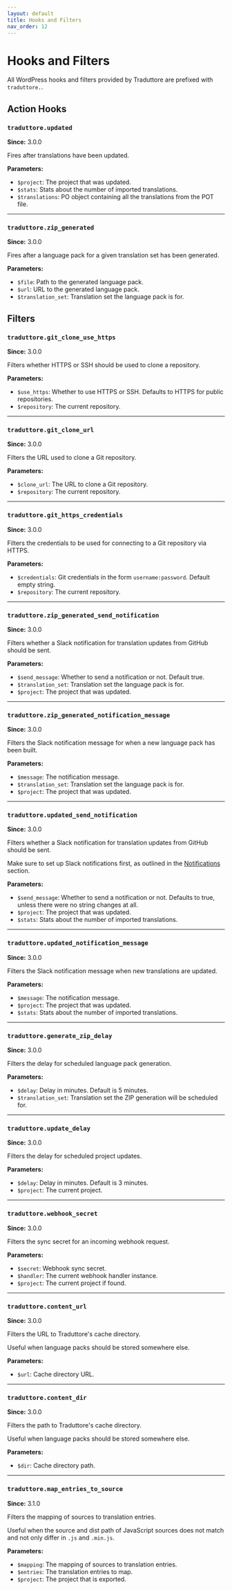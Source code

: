 ```yaml
---
layout: default
title: Hooks and Filters
nav_order: 12
---
```


# Hooks and Filters

All WordPress hooks and filters provided by Traduttore are prefixed with `traduttore.`.

## Action Hooks

### `traduttore.updated`

**Since:** 3.0.0

Fires after translations have been updated.

**Parameters:**

* `$project`: The project that was updated.
* `$stats`: Stats about the number of imported translations.
* `$translations`: PO object containing all the translations from the POT file.

----

### `traduttore.zip_generated`

**Since:** 3.0.0

Fires after a language pack for a given translation set has been generated.

**Parameters:**

* `$file`: Path to the generated language pack.
* `$url`: URL to the generated language pack.
* `$translation_set`: Translation set the language pack is for.

## Filters

### `traduttore.git_clone_use_https`

**Since:** 3.0.0

Filters whether HTTPS or SSH should be used to clone a repository.

**Parameters:**

* `$use_https`: Whether to use HTTPS or SSH. Defaults to HTTPS for public repositories.
* `$repository`: The current repository.

----

### `traduttore.git_clone_url`

**Since:** 3.0.0

Filters the URL used to clone a Git repository.

**Parameters:**

* `$clone_url`: The URL to clone a Git repository.
* `$repository`: The current repository.

----

### `traduttore.git_https_credentials`

**Since:** 3.0.0

Filters the credentials to be used for connecting to a Git repository via HTTPS.

**Parameters:**

* `$credentials`: Git credentials in the form `username:password`. Default empty string.
* `$repository`: The current repository.

----

### `traduttore.zip_generated_send_notification`

**Since:** 3.0.0

Filters whether a Slack notification for translation updates from GitHub should be sent.

**Parameters:**

* `$send_message`: Whether to send a notification or not. Default true.
* `$translation_set`: Translation set the language pack is for.
* `$project`: The project that was updated.

----

### `traduttore.zip_generated_notification_message`

**Since:** 3.0.0

Filters the Slack notification message for when a new language pack has been built.

**Parameters:**

* `$message`: The notification message.
* `$translation_set`: Translation set the language pack is for.
* `$project`: The project that was updated.

----

### `traduttore.updated_send_notification`

**Since:** 3.0.0

Filters whether a Slack notification for translation updates from GitHub should be sent.

Make sure to set up Slack notifications first, as outlined in the [Notifications](notifications.md) section.

**Parameters:**

* `$send_message`: Whether to send a notification or not. Defaults to true, unless there were no string changes at all.
* `$project`: The project that was updated.
* `$stats`: Stats about the number of imported translations.

----

### `traduttore.updated_notification_message`

**Since:** 3.0.0

Filters the Slack notification message when new translations are updated.

**Parameters:**

* `$message`: The notification message.
* `$project`: The project that was updated.
* `$stats`: Stats about the number of imported translations.

----

### `traduttore.generate_zip_delay`

**Since:** 3.0.0

Filters the delay for scheduled language pack generation.

**Parameters:**

* `$delay`: Delay in minutes. Default is 5 minutes.
* `$translation_set`: Translation set the ZIP generation will be scheduled for.

----

### `traduttore.update_delay`

**Since:** 3.0.0

Filters the delay for scheduled project updates.

**Parameters:**

* `$delay`: Delay in minutes. Default is 3 minutes.
* `$project`: The current project.

----

### `traduttore.webhook_secret`

**Since:** 3.0.0

Filters the sync secret for an incoming webhook request.

**Parameters:**

* `$secret`: Webhook sync secret.
* `$handler`: The current webhook handler instance.
* `$project`: The current project if found.

----

### `traduttore.content_url`

**Since:** 3.0.0

Filters the URL to Traduttore's cache directory.

Useful when language packs should be stored somewhere else.

**Parameters:**

* `$url`: Cache directory URL.

----

### `traduttore.content_dir`

**Since:** 3.0.0

Filters the path to Traduttore's cache directory.

Useful when language packs should be stored somewhere else.

**Parameters:**

* `$dir`: Cache directory path.

----

### `traduttore.map_entries_to_source`

**Since:** 3.1.0

Filters the mapping of sources to translation entries.

Useful when the source and dist path of JavaScript sources does not match and not only differ in `.js` and `.min.js`.

**Parameters:**

* `$mapping`: The mapping of sources to translation entries.
* `$entries`: The translation entries to map.
* `$project`: The project that is exported.

